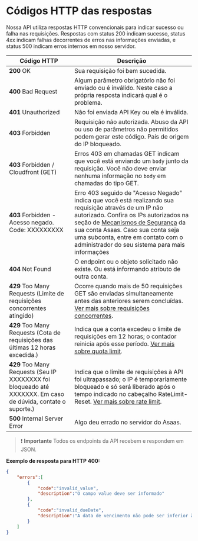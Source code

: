 # Códigos HTTP das respostas

Nossa API utiliza respostas HTTP convencionais para indicar sucesso ou falha nas requisições. Respostas com status 200 indicam sucesso, status 4xx indicam falhas decorrentes de erros nas informações enviadas, e status 500 indicam erros internos em nosso servidor.

| Código HTTP | Descrição |
| --- | --- |
| **200** OK | Sua requisição foi bem sucedida. |
| **400** Bad Request | Algum parâmetro obrigatório não foi enviado ou é inválido. Neste caso a própria resposta indicará qual é o problema. |
| **401** Unauthorized | Não foi enviada API Key ou ela é inválida. |
| **403** Forbidden | Requisição não autorizada. Abuso da API ou uso de parâmetros não permitidos podem gerar este código. País de origem do IP bloqueado. |
| **403** Forbidden / Cloudfront (GET) | Erros 403 em chamadas GET indicam que você está enviando um `body` junto da requisição. Você não deve enviar nenhuma informação no `body` em chamadas do tipo GET. |
| **403** Forbidden - Acesso negado. Code: XXXXXXXXX | Erro 403 seguido de "Acesso Negado" indica que você está realizando sua requisição através de um IP não autorizado. Confira os IPs autorizados na seção de [Mecanismos de Segurança](https://docs.asaas.com/reference/mecanismos-de-seguranca) da sua conta Asaas. Caso sua conta seja uma subconta, entre em contato com o administrador do seu sistema para mais informações |
| **404** Not Found | O endpoint ou o objeto solicitado não existe. Ou está informando atributo de outra conta. |
| **429** Too Many Requests (Limite de requisições concorrentes atingido) | Ocorre quando mais de 50 requisições GET são enviadas simultaneamente antes das anteriores serem concluídas. [Ver mais sobre requisições concorrentes](https://docs.asaas.com/reference/limites-da-api#limite-de-requisições-concorrentes). |
| **429** Too Many Requests (Cota de requisições das últimas 12 horas excedida.) | Indica que a conta excedeu o limite de requisições em 12 horas; o contador reinicia após esse período. [Ver mais sobre quota limit](https://docs.asaas.com/reference/limites-da-api#cota-de-requisições). |
| **429** Too Many Requests (Seu IP XXXXXXXX foi bloqueado até XXXXXXX. Em caso de dúvida, contate o suporte.) | Indica que o limite de requisições à API foi ultrapassado; o IP é temporariamente bloqueado e só será liberado após o tempo indicado no cabeçalho RateLimit-Reset. [Ver mais sobre rate limit](https://docs.asaas.com/reference/limites-da-api#rate-limit). |
| **500** Internal Server Error | Algo deu errado no servidor do Asaas. |

> ❗️ **Importante**
> Todos os endpoints da API recebem e respondem em JSON.

**Exemplo de resposta para HTTP 400:**

```json
{
    "errors":[
        {
            "code":"invalid_value",
            "description":"O campo value deve ser informado"
        },
        {
            "code":"invalid_dueDate",
            "description":"A data de vencimento não pode ser inferior à hoje"
        }
    ]
}
```